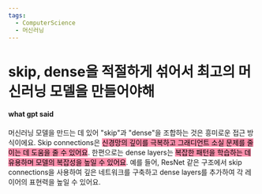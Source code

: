 ```yaml
---
tags:
  - ComputerScience
  - 머신러닝
---
```

# skip, dense을 적절하게 섞어서 최고의 머신러닝 모델을 만들어야해

#### what gpt said

머신러닝 모델을 만드는 데 있어 "skip"과 "dense"을 조합하는 것은 흥미로운 접근 방식이에요. 
Skip connections은 <mark style="background: #FF5582A6;">신경망의 깊이를 극복하고 그래디언트 소실 문제를 줄이는 데 도움을 줄 수 있어요</mark>.
한편으로는 dense layers는 <mark style="background: #FF5582A6;">복잡한 패턴을 학습하는 데 유용하며 모델의 복잡성을 높일 수 있어요</mark>. 
예를 들어, ResNet 같은 구조에서 skip connections을 사용하여 깊은 네트워크를 구축하고 dense layers를 추가하여 각 레이어의 표현력을 높일 수 있어요.
